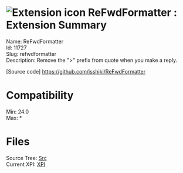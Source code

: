 # ![Extension icon](https://addons.thunderbird.net/static/img/addon-icons/default-64.png) ReFwdFormatter : Extension Summary

Name: ReFwdFormatter  
Id: 11727  
Slug: refwdformatter  
Description: Remove the "&gt;" prefix from quote when you make a reply.

[Source code] <a rel="nofollow" href="https://outgoing.prod.mozaws.net/v1/176377ae8bf4857f37f2935cf84f3fbf8705a4ac19a15dedae4b8737d0ac05cc/https%3A//github.com/isshiki/ReFwdFormatter">https://github.com/isshiki/ReFwdFormatter</a>
  

# Compatibility
Min: 24.0  
Max: *  

# Files

Source Tree: [Src](C:/Dev/Thunderbird/ThunderKdB/xall/xOther/11727-refwdformatter/src)  
Current XPI: [XPI](C:/Dev/Thunderbird/ThunderKdB/xall/xOther/11727-refwdformatter/xpi)  



